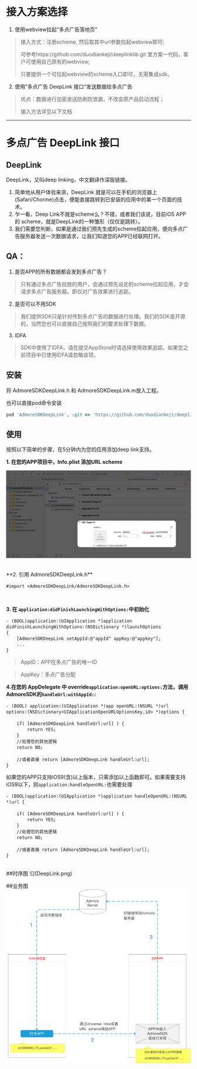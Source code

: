 # 接入方案选择
1. 使用webview拉起“多点广告落地页”
> 接入方式：注册scheme, 然后取其中url参数拉起webview即可; 
> 
> 可参考https://github.com/duodiankeji/deeplinklib.git 里方案一代码，客户可使用自己原有的webview;
> 
> 只要提供一个可拉起webview的scheme入口即可，无需集成sdk。

2. 使用”多点广告 DeepLink 接口“发送数据给多点广告
> 优点：数据进行加密发送防刷防泄漏，不改变原产品启动流程；
> 
> 接入方法详见以下文档

*** 

# 多点广告 DeepLink 接口

## DeepLink
DeepLink，又叫deep linking，中文翻译作深层链接。

1. 简单地从用户体验来讲，DeepLink 就是可以在手机的浏览器上(Safari/Chorme)点击，便能直接跳转到已安装的应用中的某一个页面的技术。
2. 乍一看，Deep Link不就是scheme么？不错，或者我们该说，目前iOS APP的 scheme，就是DeepLink的一种雏形（仅仅是跳转）。
3. 我们需要您判断，如果是通过我们预先生成的scheme拉起应用，便向多点广告服务器发送一次数据请求，让我们知道您的APP已经联网打开。

## QA：
1. 是否APP的所有数据都会发到多点广告？

 >只有通过多点广告投放的用户，会通过预先设定的scheme拉起应用，才会请求多点广告服务器。即仅对广告效果进行追踪。

2. 是否可以不用SDK

 >我们提供SDK只是针对传到多点广告的数据进行处理。我们的SDK是开源的，当然您也可以直接自己按照我们的要求处理下数据。

3. IDFA

 >SDK中使用了IDFA，请在提交AppStore时请选择使用效果追踪。如果您之前项目中已使用IDFA请忽略该项。
 
## 安装
将 AdmoreSDKDeepLink.h 和 AdmoreSDKDeepLink.m放入工程。

也可以直接pod命令安装

```ruby
pod 'AdmoreSDKDeepLink', :git => 'https://github.com/duodiankeji/deeplink.git'
```

## 使用


按照以下简单的步骤，在5分钟内为您的应用添加deep link支持。

**1. 在您的APP项目中，Info.plist 添加URL scheme**

![](xcodedemo.png)

<br />
**2. 引用 AdmoreSDKDeepLink.h**

```objc
#import <AdmoreSDKDeepLink/AdmoreSDKDeepLink.h>
```
<br />

**3. 在 `application:didFinishLaunchingWithOptions:`中初始化**

```objc
- (BOOL)application:(UIApplication *)application didFinishLaunchingWithOptions:(NSDictionary *)launchOptions
{
    [AdmoreSDKDeepLink setAppId:@"appId" appKey:@"appkey"];
    ...
}
```

 >AppID：APP在多点广告的唯一ID
 
 >AppKey：多点广告分配

**4.在您的 AppDelegate 中 override`application:openURL:options:`方法，调用AdmoreSDK的`handleUrl:withAppId:`:**

```objc
- (BOOL) application:(UIApplication *)app openURL:(NSURL *)url options:(NSDictionary<UIApplicationOpenURLOptionsKey,id> *)options {

    if( [AdmoreSDKDeepLink handleUrl:url] ) {
        return YES;
    }
    //处理您的其他逻辑
    return NO;

    //或者直接 return [AdmoreSDKDeepLink handleUrl:url];
}

```
如果您的APP只支持iOS9(含)以上版本，只需添加以上函数即可。如果需要支持iOS9以下，则`application:handleOpenURL:`也需要处理

```objc
- (BOOL)application:(UIApplication *)application handleOpenURL:(NSURL *)url {

    if( [AdmoreSDKDeepLink handleUrl:url] ) {
        return YES;
    }
    //处理您的其他逻辑
    return NO;

    //或者直接 return [AdmoreSDKDeepLink handleUrl:url];
}
```

<br />
##时序图
![](DeepLink.png)

##业务图
![](497397626968604373.png)
